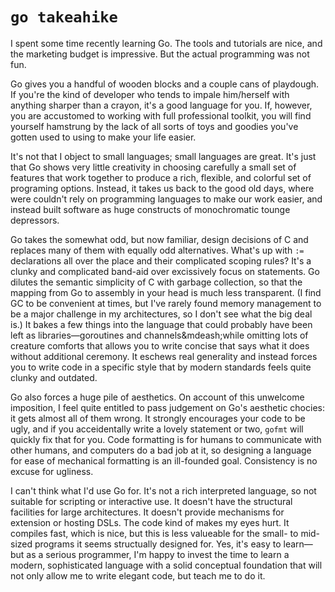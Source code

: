 # `go takeahike`

I spent some time recently learning Go.  The tools and tutorials are nice, and the marketing budget is impressive.  But the actual programming was not fun.

Go gives you a handful of wooden blocks and a couple cans of playdough.  If you're the kind of developer who tends to impale him/herself with anything sharper than a crayon, it's a good language for you.  If, however, you are accustomed to working with full professional toolkit, you will find yourself hamstrung by the lack of all sorts of toys and goodies you've gotten used to using to make your life easier.  

It's not that I object to small languages; small languages are great.  It's just that Go shows very little creativity in choosing carefully a small set of features that work together to produce a rich, flexible, and colorful set of programing options.  Instead, it takes us back to the good old days, where were couldn't rely on programming languages to make our work easier, and instead built software as huge constructs of monochromatic tounge depressors.

Go takes the somewhat odd, but now familiar, design decisions of C and replaces many of them with equally odd alternatives.  What's up with `:=` declarations all over the place and their complicated scoping rules?  It's a clunky and complicated band-aid over excissively focus on statements.  Go dilutes the semantic simplicity of C with garbage collection, so that the mapping from Go to assembly in your head is much less transparent.  (I find GC to be convenient at times, but I've rarely found memory management to be a major challenge in my architectures, so I don't see what the big deal is.)  It bakes a few things into the language that could probably have been left as libraries&mdash;goroutines and channels&mdeash;while omitting lots of creature comforts that allows you to write concise that says what it does without additional ceremony.  It eschews real generality and instead forces you to write code in a specific style that by modern standards feels quite clunky and outdated.

Go also forces a huge pile of aesthetics.  On account of this unwelcome imposition, I feel quite entitled to pass judgement on Go's aesthetic chocies: it gets almost all of them wrong.  It strongly encourages your code to be ugly, and if you acceidentally write a lovely statement or two, `gofmt` will quickly fix that for you.  Code formatting is for humans to communicate with other humans, and computers do a bad job at it, so designing a language for ease of mechanical formatting is an ill-founded goal.  Consistency is no excuse for ugliness.

I can't think what I'd use Go for.  It's not a rich interpreted language, so not suitable for scripting or interactive use.  It doesn't have the structural facilities for large architectures.  It doesn't provide mechanisms for extension or hosting DSLs.  The code kind of makes my eyes hurt.  It compiles fast, which is nice, but this is less valueable for the small- to mid-sized programs it seems structually designed for.  Yes, it's easy to learn&mdash;but as a serious programmer, I'm happy to invest the time to learn a modern, sophisticated language with a solid conceptual foundation that will not only allow me to write elegant code, but teach me to do it.

